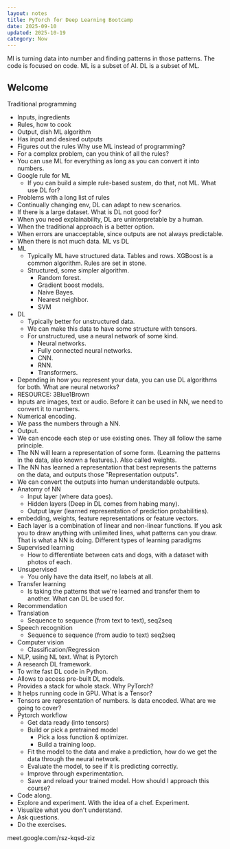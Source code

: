 ```yaml
---
layout: notes
title: PyTorch for Deep Learning Bootcamp
date: 2025-09-10
updated: 2025-10-19
category: Now
---
```

Ml is turning data into number and finding patterns in those patterns.
The code is focused on code.
ML is a subset of AI. DL is a subset of ML.
## Welcome
Traditional programming
- Inputs, ingredients
- Rules, how to cook
- Output, dish
ML algorithm
- Has input and desired outputs
- Figures out the rules
Why use ML instead of programming?
- For a complex problem, can you think of all the rules?
- You can use ML for everything as long as you can convert it into numbers.
- Google rule for ML
	- If you can build a simple rule-based sustem, do that, not ML.
What use DL for?
- Problems with a long list of rules
- Continually changing env, DL can adapt to new scenarios.
- If there is a large dataset. 
What is DL not good for?
- When you need explainability, DL are uninterpretable by a human.
- When the traditional approach is a better option.
- When errors are unacceptable, since outputs are not always predictable.
- When there is not much data.
ML vs DL
- ML
	- Typically ML have structured data. Tables and rows. XGBoost is a common algorithm. Rules are set in stone.
	- Structured, some simpler algorithm.
		- Random forest.
		- Gradient boost models.
		- Naive Bayes.
		- Nearest neighbor.
		- SVM
- DL
	- Typically better for unstructured data.
	- We can make this data to have some structure with tensors.
	- For unstructured, use a neural network of some kind.
		- Neural networks.
		- Fully connected neural networks.
		- CNN.
		- RNN.
		- Transformers.
- Depending in how you represent your data, you can use DL algorithms for both.
What are neural networks?
- RESOURCE: 3Blue1Brown
- Inputs are images, text or audio. Before it can be used in NN, we need to convert it to numbers.
- Numerical encoding.
- We pass the numbers through a NN.
- Output.
- We can encode each step or use existing ones. They all follow the same principle.
- The NN will learn a representation of some form. (Learning the patterns in the data, also known a features.). Also called weights.
- The NN has learned a representation that best represents the patterns on the data, and outputs those "Representation outputs".
- We can convert the outputs into human understandable outputs.
- Anatomy of NN
	- Input layer (where data goes).
	- Hidden layers (Deep in DL comes from habing many).
	- Output layer (learned representation of prediction probabilities).
- embedding, weights, feature representations or feature vectors.
- Each layer is a combination of linear and non-linear functions. If you ask you to draw anything with unlimited lines, what patterns can you draw. That is what a NN is doing.
Different types of learning paradigms
- Supervised learning
	- How to differentiate between cats and dogs,  with a dataset with photos of each.
- Unsupervised
	- You only have the data itself, no labels at all.
- Transfer learning
	- Is taking the patterns that we're learned and transfer them to another.
What can DL be used for.
- Recommendation
- Translation
	- Sequence to sequence (from text to text), seq2seq
- Speech recognition
	- Sequence to sequence (from audio to text) seq2seq
- Computer vision
	- Classification/Regression
- NLP, using NL text.
What is Pytorch
- A research DL framework.
- To write fast DL code in Python. 
- Allows to access pre-built DL models.
- Provides a stack for whole stack.
Why PyTorch?
- It helps running code in GPU.
What is a Tensor?
- Tensors are representation of numbers. Is data encoded.
What are we going to cover?
- Pytorch workflow
	- Get data ready (into tensors)
	- Build or pick a pretrained model
		- Pick a loss function & optimizer.
		- Build a training loop.
	- Fit the model to the data and make a prediction, how do we get the data through the neural network.
	- Evaluate the model, to see if it is predicting correctly.
	- Improve through experimentation.
	- Save and reload your trained model.
How should I approach this course?
- Code along.
- Explore and experiment. With the idea of a chef. Experiment.
- Visualize what you don't understand.
- Ask questions.
- Do the exercises.

meet.google.com/rsz-kqsd-ziz